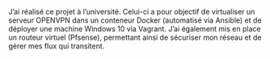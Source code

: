 J’ai réalisé ce projet à l’université. Celui-ci a pour objectif de virtualiser un serveur OPENVPN dans un conteneur Docker (automatisé via Ansible) et de déployer une machine Windows 10 via Vagrant. J’ai également mis en place un routeur virtuel (Pfsense), permettant ainsi de sécuriser mon réseau et de gérer mes flux qui transitent.
